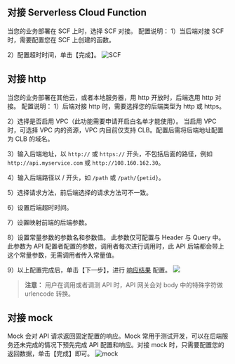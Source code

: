 ## 对接 Serverless Cloud Function ##
当您的业务部署在 SCF 上时，选择 SCF 对接。
配置说明：
1）当后端对接 SCF 时，需要配置您在 SCF 上创建的函数。

2）配置超时时间，单击【完成】。
![SCF](http://imgcache.tcecqpoc.fsphere.cn/image/mc.qcloudimg.com/static/img/23145ace7ad407d718c62ff54d381f04/image.png)

## 对接 http ##
当您的业务部署在其他云，或者本地服务器，用 http 开放时，后端选用 http 对接。
配置说明：
1）后端对接 http 时，需要选择您的后端类型为 http 或 https。

2）选择是否启用 VPC（此功能需要申请开启白名单才能使用）。
当启用 VPC 时，可选择 VPC 内的资源，VPC 内目前仅支持 CLB。配置后需将后端地址配置为 CLB 的域名。

3）输入后端地址，以 `http://` 或 `https://` 开头，不包括后面的路径，例如 `http://api.myservice.com` 或 `http://108.160.162.30`。

4）输入后端路径以 / 开头，如 `/path` 或 `/path/{petid}`。

5）选择请求方法，前后端选择的请求方法可不一致。

6）设置后端超时时间。

7）设置映射前端的后端参数。

8）设置常量参数的参数名和参数值。
此参数仅可配置与 Header 与 Query 中。此参数为 API 配置者配置的参数，调用者每次进行调用时，此 API 后端都会带上这个常量参数，无需调用者传入常量值。

9）以上配置完成后，单击【下一步】，进行 [响应结果](http://tcecqpoc.fsphere.cn/document/product/628/11804) 配置。
![](http://imgcache.tcecqpoc.fsphere.cn/image/main.qcloudimg.com/raw/b93201d1c5a20579cf34ae86c586533e.png)
>**注意：**
>用户在调用或者调测 API 时，API 网关会对 body 中的特殊字符做 urlencode 转换。

## 对接 mock ##
Mock 会对 API 请求返回固定配置的响应。Mock 常用于测试开发，可以在后端服务还未完成的情况下预先完成 API 配置和响应。对接 mock 时，只需要配置您的返回数据，单击【完成】即可。
![mock](http://imgcache.tcecqpoc.fsphere.cn/image/mc.qcloudimg.com/static/img/59d198b75bc21d7af480656cf6ebcc62/image.png)
